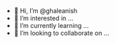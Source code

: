 - 👋 Hi, I’m @ghaleanish
- 👀 I’m interested in ...
- 🌱 I’m currently learning ...
- 💞️ I’m looking to collaborate on ...


<!---
ghaleanish/ghaleanish is a ✨ special ✨ repository because its `README.md` (this file) appears on your GitHub profile.
You can click the Preview link to take a look at your changes.
--->

